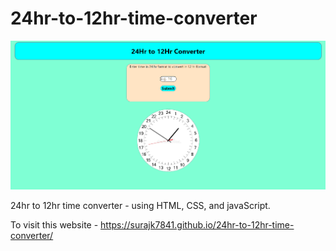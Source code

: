 # 24hr-to-12hr-time-converter

![Alt Text](https://github.com/Surajk7841/24hr-to-12hr-time-converter/blob/main/img.png)

24hr to 12hr time converter - using HTML, CSS, and javaScript.

To visit this website - https://surajk7841.github.io/24hr-to-12hr-time-converter/
